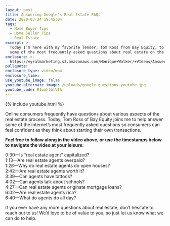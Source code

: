 ```yaml
---
layout: post
title: Answering Google’s Real Estate FAQs
date: 2020-03-24 19:45:04
tags:
  - Home Buyer Tips
  - Home Seller Tips
  - Real Estate
excerpt: >-
  Today I’m here with my favorite lender, Tom Ross from Bay Equity, to answer
  some of the most frequently asked questions about real estate on the internet.
enclosure: >-
  https://vyralmarketing.s3.amazonaws.com/Monique+Walker/+VIdeos/Answering+Googles+Real+Estate+FAQs.mp4
pullquote:
enclosure_type: video/mp4
enclosure_time:
use_youtube_image: false
youtube_alternate_image: /uploads/google-questions-youtube.jpg
youtube_code: R1wohtbtVIA
---
```


{% include youtube.html %}

Online consumers frequently have questions about various aspects of the real estate process. Today, Tom Ross of Bay Equity joins me to help answer some of the internet’s most frequently asked questions so consumers can feel confident as they think about starting their own transactions.

**Feel free to follow along in the video above, or use the timestamps below to navigate the video at your leisure:**

0:30—Is “real estate agent” capitalized?<br>1:13—Are real estate agents overpaid?<br>1:28—Why do real estate agents do open houses?<br>2:42—Are real estate agents worth it?<br>3:39—Can agents have tattoos?<br>4:02—Can agents talk about schools?<br>4:27—Can real estate agents originate mortgage loans?<br>6:02—Are real estate agents rich?<br>6:40—What do agents do all day?

If you ever have any more questions about real estate, don’t hesitate to reach out to us\! We’d love to be of value to you, so just let us know what we can do to help.